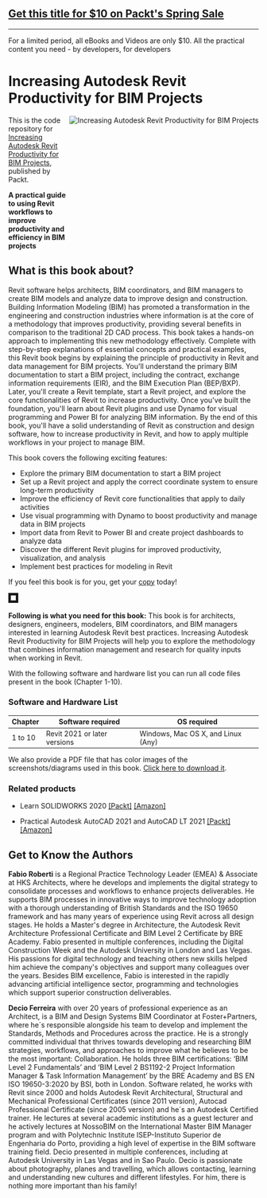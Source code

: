 ## [Get this title for $10 on Packt's Spring Sale](https://www.packt.com/B16720?utm_source=github&utm_medium=packt-github-repo&utm_campaign=spring_10_dollar_2022)
-----
For a limited period, all eBooks and Videos are only $10. All the practical content you need \- by developers, for developers

# Increasing Autodesk Revit Productivity for BIM Projects

<a href="https://www.packtpub.com/product/increasing-autodesk-revit-productivity-for-bim-projects/9781800566804"><img src="https://static.packt-cdn.com/products/9781800566804/cover/smaller" alt="Increasing Autodesk Revit Productivity for BIM Projects" height="256px" align="right"></a>

This is the code repository for [Increasing Autodesk Revit Productivity for BIM Projects](https://www.packtpub.com/product/increasing-autodesk-revit-productivity-for-bim-projects/9781800566804), published by Packt.

**A practical guide to using Revit workflows to improve productivity and efficiency in BIM projects**

## What is this book about?
Revit software helps architects, BIM coordinators, and BIM managers to create BIM models and analyze data to improve design and construction. Building Information Modeling (BIM) has promoted a transformation in the engineering and construction industries where information is at the core of a methodology that improves productivity, providing several benefits in comparison to the traditional 2D CAD process. This book takes a hands-on approach to implementing this new methodology effectively.
Complete with step-by-step explanations of essential concepts and practical examples, this Revit book begins by explaining the principle of productivity in Revit and data management for BIM projects. You'll understand the primary BIM documentation to start a BIM project, including the contract, exchange information requirements (EIR), and the BIM Execution Plan (BEP/BXP). Later, you'll create a Revit template, start a Revit project, and explore the core functionalities of Revit to increase productivity. Once you've built the foundation, you'll learn about Revit plugins and use Dynamo for visual programming and Power BI for analyzing BIM information.
By the end of this book, you'll have a solid understanding of Revit as construction and design software, how to increase productivity in Revit, and how to apply multiple workflows in your project to manage BIM.

This book covers the following exciting features: 
* Explore the primary BIM documentation to start a BIM project
* Set up a Revit project and apply the correct coordinate system to ensure long-term productivity
* Improve the efficiency of Revit core functionalities that apply to daily activities
* Use visual programming with Dynamo to boost productivity and manage data in BIM projects
* Import data from Revit to Power BI and create project dashboards to analyze data
* Discover the different Revit plugins for improved productivity, visualization, and analysis
* Implement best practices for modeling in Revit

If you feel this book is for you, get your [copy](https://www.amazon.com/dp/1800566808) today!

<a href="https://www.packtpub.com/?utm_source=github&utm_medium=banner&utm_campaign=GitHubBanner"><img src="https://raw.githubusercontent.com/PacktPublishing/GitHub/master/GitHub.png" alt="https://www.packtpub.com/" border="5" /></a>

**Following is what you need for this book:**
This book is for architects, designers, engineers, modelers, BIM coordinators, and BIM managers interested in learning Autodesk Revit best practices. Increasing Autodesk Revit Productivity for BIM Projects will help you to explore the methodology that combines information management and research for quality inputs when working in Revit.

With the following software and hardware list you can run all code files present in the book (Chapter 1-10).

### Software and Hardware List

| Chapter  | Software required                   | OS required                        |
| -------- | ------------------------------------| -----------------------------------|
| 1 to 10       | Revit 2021 or later versions                    | Windows, Mac OS X, and Linux (Any) |

We also provide a PDF file that has color images of the screenshots/diagrams used in this book. [Click here to download it](https://static.packt-cdn.com/downloads/9781800566804_ColorImages.pdf).

### Related products <Other books you may enjoy>
* Learn SOLIDWORKS 2020 [[Packt]](https://www.packtpub.com/product/learn-solidworks-2020/9781789804102) [[Amazon]](https://www.amazon.com/dp/1789804108)

* Practical Autodesk AutoCAD 2021 and AutoCAD LT 2021 [[Packt]](https://www.packtpub.com/product/practical-autodesk-autocad-2021-and-autocad-lt-2021/9781789809152) [[Amazon]](https://www.amazon.com/dp/1789809150)

## Get to Know the Authors
**Fabio Roberti**
is a Regional Practice Technology Leader (EMEA) & Associate at HKS Architects, where he develops and implements the digital strategy to consolidate processes and workflows to enhance projects deliverables. He supports BIM processes in innovative ways to improve technology adoption with a thorough understanding of British Standards and the ISO 19650 framework and has many years of experience using Revit across all design stages. He holds a Master's degree in Architecture, the Autodesk Revit Architecture Professional Certificate and BIM Level 2 Certificate by BRE Academy. Fabio presented in multiple conferences, including the Digital Construction Week and the Autodesk University in London and Las Vegas. His passions for digital technology and teaching others new skills helped him achieve the company's objectives and support many colleagues over the years. Besides BIM excellence, Fabio is interested in the rapidly advancing artificial intelligence sector, programming and technologies which support superior construction deliverables.

**Decio Ferreira**
with over 20 years of professional experience as an Architect, is a BIM and Design Systems BIM Coordinator at Foster+Partners, where he´s responsible alongside his team to develop and implement the Standards, Methods and Procedures across the practice. He is a strongly committed individual that thrives towards developing and researching BIM strategies, workflows, and approaches to improve what he believes to be the most important: Collaboration. He holds three BIM certifications: ‘BIM Level 2 Fundamentals’ and ‘BIM Level 2 BS1192-2 Project Information Manager & Task Information Management’ by the BRE Academy and BS EN ISO 19650-3:2020 by BSI, both in London. Software related, he works with Revit since 2000 and holds Autodesk Revit Architectural, Structural and Mechanical Professional Certificates (since 2011 version), Autocad Professional Certificate (since 2005 version) and he´s an Autodesk Certified trainer. He lectures at several academic institutions as a guest lecturer and he actively lectures at NossoBIM on the International Master BIM Manager program and with Polytechnic Institute ISEP-Instituto Superior de Engenharia do Porto, providing a high level of expertise in the BIM software training field. Decio presented in multiple conferences, including at Autodesk University in Las Vegas and in Sao Paulo. Decio is passionate about photography, planes and travelling, which allows contacting, learning and understanding new cultures and different lifestyles. For him, there is nothing more important than his family!
